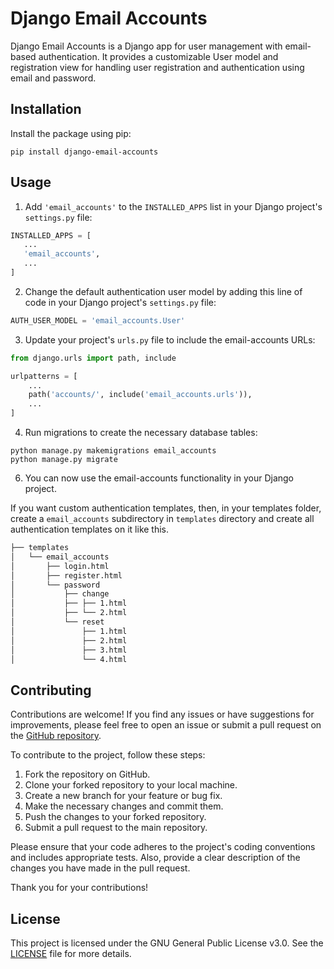 # Django Email Accounts

Django Email Accounts is a Django app for user management with email-based authentication. It provides a customizable User model and registration view for handling user registration and authentication using email and password.

## Installation

Install the package using pip:

```shell
pip install django-email-accounts
```

## Usage

1. Add `'email_accounts'` to the `INSTALLED_APPS` list in your Django project's `settings.py` file:

```python
INSTALLED_APPS = [
   ...
   'email_accounts',
   ...
]
```

2. Change the default authentication user model by adding this line of code in your Django project's `settings.py` file:

```python
AUTH_USER_MODEL = 'email_accounts.User'
```

3. Update your project's `urls.py` file to include the email-accounts URLs:

```python
from django.urls import path, include

urlpatterns = [
    ...
    path('accounts/', include('email_accounts.urls')),
    ...
]
```

4. Run migrations to create the necessary database tables:

```shell
python manage.py makemigrations email_accounts
python manage.py migrate
```

6. You can now use the email-accounts functionality in your Django project.

If you want custom authentication templates, then, in your templates folder, create a `email_accounts` subdirectory in `templates` directory and create all authentication templates on it like this.

```bash
├── templates
│   └── email_accounts
│       ├── login.html
│       ├── register.html
│       └── password
│           ├── change
│           ├── ├── 1.html
│           ├── └── 2.html
│           └── reset
│               ├── 1.html
│               ├── 2.html
│               ├── 3.html
│               └── 4.html
```

## Contributing

Contributions are welcome! If you find any issues or have suggestions for improvements, please feel free to open an issue or submit a pull request on the [GitHub repository](https://github.com/fathiabdelmalek/django-email-accounts).

To contribute to the project, follow these steps:

1. Fork the repository on GitHub.
2. Clone your forked repository to your local machine.
3. Create a new branch for your feature or bug fix.
4. Make the necessary changes and commit them.
5. Push the changes to your forked repository.
6. Submit a pull request to the main repository.

Please ensure that your code adheres to the project's coding conventions and includes appropriate tests. Also, provide a clear description of the changes you have made in the pull request.

Thank you for your contributions!


## License

This project is licensed under the GNU General Public License v3.0. See the [LICENSE](https://github.com/fathiabdelmalek/django-email-accounts/blob/main/LICENSE) file for more details.
